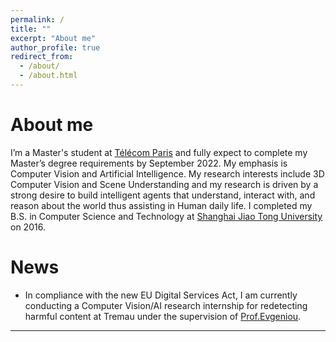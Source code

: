 ```yaml
---
permalink: /
title: ""
excerpt: "About me"
author_profile: true
redirect_from: 
  - /about/
  - /about.html
---
```


About me
======
I’m a Master's student at [Télécom Paris](https://www.telecom-paris.fr/) and fully expect to complete my Master’s degree requirements by September 2022. My emphasis is Computer Vision and Artificial Intelligence. My research interests include 3D Computer Vision and Scene Understanding and my research is driven by a strong desire to build intelligent agents that understand, interact with, and reason about the world thus assisting in Human daily life.
I completed my B.S. in Computer Science and Technology at [Shanghai Jiao Tong University](https://en.sjtu.edu.cn/) on 2016.

<!-- **Announcement**: I am currently looking for a doctor or a research position on 3D Computer Vision. Position sought for October/November 2022. -->

News
======
- In compliance with the new EU Digital Services Act, I am currently conducting a Computer Vision/AI research internship for redetecting harmful content at Tremau under the supervision of [Prof.Evgeniou](https://www.insead.edu/faculty-research/faculty/theodoros-evgeniou).


---
<script type="text/javascript" id="clustrmaps" src="//clustrmaps.com/map_v2.js?d=uVi_OeHVpO3svIPk7ZwPe9_-kc9Csa_JqJLQr3t1oOg"></script>

